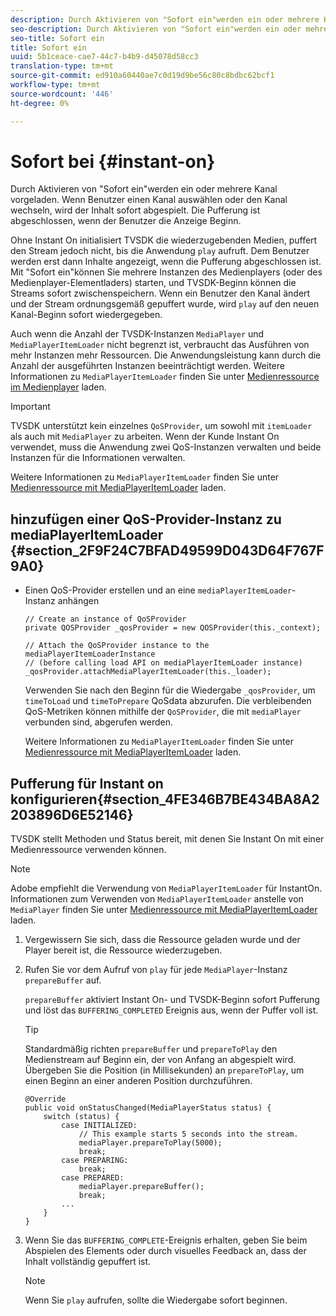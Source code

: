 ```yaml
---
description: Durch Aktivieren von "Sofort ein"werden ein oder mehrere Kanal vorgeladen. Wenn Benutzer einen Kanal auswählen oder den Kanal wechseln, wird der Inhalt sofort abgespielt. Die Pufferung ist abgeschlossen, wenn der Benutzer die Anzeige Beginn.
seo-description: Durch Aktivieren von "Sofort ein"werden ein oder mehrere Kanal vorgeladen. Wenn Benutzer einen Kanal auswählen oder den Kanal wechseln, wird der Inhalt sofort abgespielt. Die Pufferung ist abgeschlossen, wenn der Benutzer die Anzeige Beginn.
seo-title: Sofort ein
title: Sofort ein
uuid: 5b1ceace-cae7-44c7-b4b9-d45078d58cc3
translation-type: tm+mt
source-git-commit: ed910a60440ae7c0d19d9be56c80c8bdbc62bcf1
workflow-type: tm+mt
source-wordcount: '446'
ht-degree: 0%

---
```



# Sofort bei {#instant-on}

Durch Aktivieren von &quot;Sofort ein&quot;werden ein oder mehrere Kanal vorgeladen. Wenn Benutzer einen Kanal auswählen oder den Kanal wechseln, wird der Inhalt sofort abgespielt. Die Pufferung ist abgeschlossen, wenn der Benutzer die Anzeige Beginn.

Ohne Instant On initialisiert TVSDK die wiederzugebenden Medien, puffert den Stream jedoch nicht, bis die Anwendung `play` aufruft. Dem Benutzer werden erst dann Inhalte angezeigt, wenn die Pufferung abgeschlossen ist. Mit &quot;Sofort ein&quot;können Sie mehrere Instanzen des Medienplayers (oder des Medienplayer-Elementladers) starten, und TVSDK-Beginn können die Streams sofort zwischenspeichern. Wenn ein Benutzer den Kanal ändert und der Stream ordnungsgemäß gepuffert wurde, wird `play` auf den neuen Kanal-Beginn sofort wiedergegeben.

Auch wenn die Anzahl der TVSDK-Instanzen `MediaPlayer` und `MediaPlayerItemLoader` nicht begrenzt ist, verbraucht das Ausführen von mehr Instanzen mehr Ressourcen. Die Anwendungsleistung kann durch die Anzahl der ausgeführten Instanzen beeinträchtigt werden. Weitere Informationen zu `MediaPlayerItemLoader` finden Sie unter [Medienressource im Medienplayer](../../../tvsdk-3x-android-prog/android-3x-content-playback-options-android2/mediaplayer-initialize-for-video/android-3x-media-resource-load.md) laden.

>[!IMPORTANT]
>
>TVSDK unterstützt kein einzelnes `QoSProvider`, um sowohl mit `itemLoader` als auch mit `MediaPlayer` zu arbeiten. Wenn der Kunde Instant On verwendet, muss die Anwendung zwei QoS-Instanzen verwalten und beide Instanzen für die Informationen verwalten.

Weitere Informationen zu `MediaPlayerItemLoader` finden Sie unter [Medienressource mit MediaPlayerItemLoader](../../../tvsdk-3x-android-prog/android-3x-content-playback-options-android2/mediaplayer-initialize-for-video/android-3x-media-resource-mediaplayeritemloader.md) laden.

## hinzufügen einer QoS-Provider-Instanz zu mediaPlayerItemLoader {#section_2F9F24C7BFAD49599D043D64F767F9A0}

* Einen QoS-Provider erstellen und an eine `mediaPlayerItemLoader`-Instanz anhängen

   ```
   // Create an instance of QoSProvider  
   private QOSProvider _qosProvider = new QOSProvider(this._context);  
   
   // Attach the QoSProvider instance to the mediaPlayerItemLoaderInstance  
   // (before calling load API on mediaPlayerItemLoader instance)  
   _qosProvider.attachMediaPlayerItemLoader(this._loader); 
   ```

   Verwenden Sie nach den Beginn für die Wiedergabe `_qosProvider`, um `timeToLoad` und `timeToPrepare` QoSdata abzurufen. Die verbleibenden QoS-Metriken können mithilfe der `QoSProvider`, die mit `mediaPlayer` verbunden sind, abgerufen werden.

   Weitere Informationen zu `MediaPlayerItemLoader` finden Sie unter [Medienressource mit MediaPlayerItemLoader](../../../tvsdk-3x-android-prog/android-3x-content-playback-options-android2/mediaplayer-initialize-for-video/android-3x-media-resource-mediaplayeritemloader.md) laden.

## Pufferung für Instant on konfigurieren{#section_4FE346B7BE434BA8A2203896D6E52146}

TVSDK stellt Methoden und Status bereit, mit denen Sie Instant On mit einer Medienressource verwenden können.

>[!NOTE]
>
>Adobe empfiehlt die Verwendung von `MediaPlayerItemLoader` für InstantOn. Informationen zum Verwenden von `MediaPlayerItemLoader` anstelle von `MediaPlayer` finden Sie unter [Medienressource mit MediaPlayerItemLoader](../../../tvsdk-3x-android-prog/android-3x-content-playback-options-android2/mediaplayer-initialize-for-video/android-3x-media-resource-mediaplayeritemloader.md) laden.

1. Vergewissern Sie sich, dass die Ressource geladen wurde und der Player bereit ist, die Ressource wiederzugeben.
1. Rufen Sie vor dem Aufruf von `play` für jede `MediaPlayer`-Instanz `prepareBuffer` auf.

   `prepareBuffer` aktiviert Instant On- und TVSDK-Beginn sofort Pufferung und löst das  `BUFFERING_COMPLETED` Ereignis aus, wenn der Puffer voll ist.

   >[!TIP]
   >
   >Standardmäßig richten `prepareBuffer` und `prepareToPlay` den Medienstream auf Beginn ein, der von Anfang an abgespielt wird. Übergeben Sie die Position (in Millisekunden) an `prepareToPlay`, um einen Beginn an einer anderen Position durchzuführen.

   ```
   @Override 
   public void onStatusChanged(MediaPlayerStatus status) { 
       switch (status) { 
           case INITIALIZED: 
               // This example starts 5 seconds into the stream. 
               mediaPlayer.prepareToPlay(5000); 
               break; 
           case PREPARING: 
               break; 
           case PREPARED: 
               mediaPlayer.prepareBuffer(); 
               break; 
           ... 
       } 
   }
   ```

1. Wenn Sie das `BUFFERING_COMPLETE`-Ereignis erhalten, geben Sie beim Abspielen des Elements oder durch visuelles Feedback an, dass der Inhalt vollständig gepuffert ist.

   >[!NOTE]
   >
   >Wenn Sie `play` aufrufen, sollte die Wiedergabe sofort beginnen.
